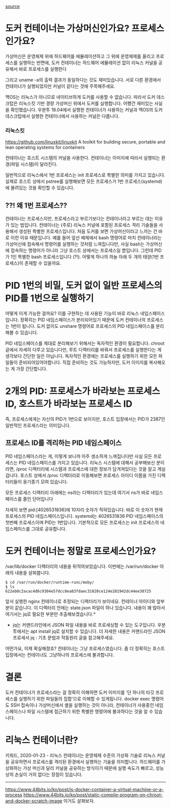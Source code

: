 <a href ='https://www.44bits.io/ko/post/is-docker-container-a-virtual-machine-or-a-process'>source</a>

# 도커 컨테이너는 가상머신인가요? 프로세스인가요?
가상머신은 운영체제 위에 하드웨어를 에뮬레이션하고 그 위에 운영체제를 올리고 프로세스를 실행하는 반면에, 도커 컨테이너는 하드웨어 에뮬레이션 없이 리눅스 커널을 공유해서 바로 프로세스를 실행한다

그리고 uname -a의 출력 결과가 동일하다는 것도 재미있습니다. 서로 다른 환경에서 컨테이너가 실행되었지만 커널이 같다는 것에 주목해주세요.

맥OS는 리눅스가 아니므로 네이티브하게 도커를 사용할 수 없습니다. 따라서 도커 데스크탑은 리눅스킷 기반 경량 가상머신 위에서 도커를 실행합니다. 어쨌건 재미있는 사실을 확인했습니다. 우분투 18.04에서 실행한 컨테이너가 사용하는 커널과 맥OS의 도커 데스크탑에서 실행한 컨테이너에서 사용하는 커널은 다릅니다.

### 리눅스킷
https://github.com/linuxkit/linuxkit
A toolkit for building secure, portable and lean operating systems for containers

컨테이너는 호스트 시스템의 커널을 사용한다.
컨테이너는 이미지에 따라서 실행되는 환경(파일 시스템)이 달라진다.

일반적으로 리눅스에서 1번 프로세스는 init 프로세스로 특별한 의미를 가지고 있습니다. 실제로 호스트 상에서 pstree를 실행해보면 모든 프로세스가 1번 프로세스(systemd)에 물려있는 것을 확인할 수 있습니다.

## ??! 왜 1번 프로세스??
컨테이너는 프로세스지만, 프로세스라고 부르기보다는 컨테이너라고 부르는 데는 이유가 있는 법입니다. 컨테이너는 (주로) 리눅스 커널에 포함된 프로세스 격리 기술들을 사용해서 생성된 특별한 프로세스입니다. 처음 도커를 보면 가상머신이라고 느끼는 건 바로 이런 이유 때문입니다. 예를 들어 앞선 예제에서 bash 명령어로 마치 컨테이너라는 가상머신에 접속해서 명령어를 실행하는 것처럼 느껴집니다만, 사실 bash는 가상머신에 접속하는 명령어가 아니라 그냥 호스트 상에서는 프로세스일 뿐입니다. 그런데 PID가 1인 특별한 bash 프로세스입니다 (?!). 어떻게 하나의 하늘 아래 두 개의 태양(1번 프로세스)이 존재할 수 있을까요.

# PID 1번의 비밀, 도커 없이 일반 프로세스의 PID를 1번으로 실행하기
어떻게 이게 가능한 걸까요? 이를 구현하는 데 사용된 기능이 바로 리눅스 네임스페이스입니다. 정확히는 PID 네임스페이스가 분리되어있기 때문에 도커 컨테이너의 프로세스는 1번이 됩니다. 도커 없이도 unshare 명령어로 프로세스의 PID 네임스페이스를 분리해볼 수 있습니다.

PID 네임스페이스를 제대로 분리해보기 위해서는 독자적인 환경이 필요합니다. chroot 글에서 자세히 다루고 있습니다만, 루트 디렉터리를 바꿔서 프로세스를 실행한다는 게 생각보다 간단한 일은 아닙니다. 독자적인 환경에는 프로세스를 실행하기 위한 모든 파일들이 준비되어있어야합니다. 직접 준비하는 것도 가능하지만, 도커 이미지를 복사해오는 게 가장 간단합니다. 

# 2개의 PID: 프로세스가 바라보는 프로세스 ID, 호스트가 바라보는 프로세스 ID
즉, 프로세스에게는 자신의 PID가 1번으로 보이지만, 호스트 입장에서는 PID가 2387인 일반적인 프로세스라는 의미입니다.

## 프로세스 ID를 격리하는 PID 네임스페이스
PID 네임스페이스라는 게, 이렇게 보니까 아주 생소하게 느껴집니다만 사실 모든 프로세스는 PID 네임스페이스를 가지고 있습니다. 리눅스 시스템에 대해서 공부해보신 분이라면, /proc 디렉터리에 시스템과 프로세스에 대한 정보가 담겨져있다는 것을 알고 계실 겁니다. 호스트 상에서  /proc 디렉터리로 이동해보면 프로세스 아이디 이름을 가진 디렉터리들이 옹기종기 모여 있습니다.

모든 프로세스 디렉터리 아래에는 ns라는 디렉터리가 있는데 여기서 ns가 바로 네임스페이스를 줄인 단어입니다

자세히 보면 pid:[4026531836]에 10자리 숫자가 적혀있습니다. 바로 이 숫자가 현재 프로세스의 PID 네임스페이스입니다. systemd는  4026531836 PID 네임스페이스의 첫번째 프로세스이며 PID는 1번입니다. 기본적으로 모든 프로세스는 init 프로세스의 네임스페이스를 그대로 공유합니다.

# 도커 컨테이너는 정말로 프로세스인가요?
/var/lib/docker 디렉터리의 내용을 뒤적여보았습니다. 이번에는 /var/run/docker 아래의 내용을 살펴봅니다.

    $ cd /var/run/docker/runtime-runc/moby/
    $ ls
    622eb0c2acac4d6c9304e57dcc8ea83fdaec31020ce124e281942dc44ee30725
앞서 실행한 nginx 컨테이너로 추정되는 디렉터리가 보이네요. 컨테이너 아이디와 앞부분이 같습니다. 이 디렉터리 안에는 state.json 파일이 하나 있습니다. 내용이 꽤 많아서 여기서는 jq로 필요한 부분만 추출해보겠습니다.*

* jq는 커맨드라인에서 JSON 파일 내용을 바로 프로세싱할 수 있는 도구입니다. 우분투에서는 apt install jq로 설치할 수 있습니다. 더 자세한 내용은 커맨드라인 JSON 프로세서 jq : 기초 문법과 작동원리 글을 참고해주세요.

어떤가요, 이제 확실해졌죠? 컨테이너는 그냥 프로세스였습니다. 좀 더 정확히는 호스트 입장에서는 컨테이너도 그냥하나의 프로세스에 불과합니다.

# 결론
도커 컨테이너가 프로세스라는 걸 정확히 이해하면 도커 이미지를 ’단 하나의 타깃 프로세스를 실행하기 위한 파일들의 집합’으로 이해할 수 있게됩니다. docker exec 명령어도 SSH 접속이나 가상머신에서 셸을 실행하는 것이 아니라, 컨테이너가 사용중인 네임스페이스나 파일 시스템에 접근하기 위한 특별한 명령어에 불과하다는 것을 알 수 있습니다.

# 리눅스 컨테이너란?
키워드, 2020-01-23 - 리눅스 컨테이너는 운영체제 수준의 가상화 기술로 리눅스 커널을 공유하면서 프로세스를 격리된 환경에서 실행하는 기술을 의미합니다. 하드웨어를 가상화하는 가상 머신과 달리 커널을 공유하는 방식이기 때문에 실행 속도가 빠르고, 성능 상의 손실이 거의 없다는 장점이 있습니다.

---
https://www.44bits.io/ko/post/is-docker-container-a-virtual-machine-or-a-process
https://www.44bits.io/ko/post/static-compile-program-on-chroot-and-docker-scratch-image
이거도 살펴보자.